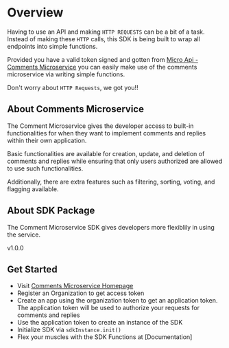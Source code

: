 # Overview
Having to use an API and making ```HTTP REQUESTS``` can be a bit of a task.
Instead of making these `HTTP` calls, this SDK is being built to wrap all endpoints into simple functions.

Provided you have a valid token signed and gotten from [Micro Api - Comments Microservice](https://comment.microapi.dev) you can easily make use of the comments microservice via writing simple functions.

Don't worry about `HTTP Requests`, we got you!!

## About Comments Microservice
The Comment Microservice gives the developer access to built-in functionalities for when they want to implement comments and replies within their own application.

Basic functionalities are available for creation, update, and deletion of comments and replies while ensuring that only users authorized are allowed to use such functionalities.

Additionally, there are extra features such as filtering, sorting, voting, and flagging available.

## About SDK Package
The Comment Microservice SDK gives developers more flexiblily in using the service.

v1.0.0

## Get Started
- Visit [Comments Microservice Homepage](https://comment.microapi.dev/)
- Register an Organization to get access token
- Create an app using the organization token to get an application token. The application token will be used to authorize your requests for comments and replies
- Use the application token to create an instance of the SDK
- Initialize SDK via `sdkInstance.init()`
- Flex your muscles with the SDK Functions at [Documentation]